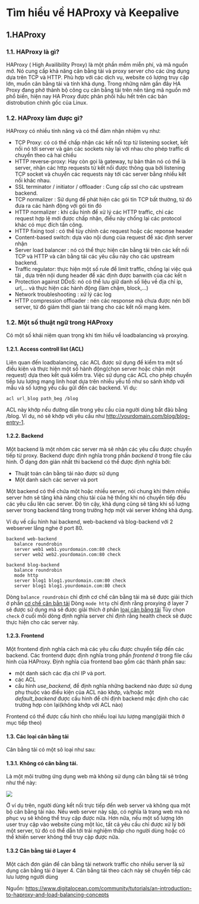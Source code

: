 # Tìm hiểu về HAProxy và Keepalive

## 1.HAProxy
### 1.1. HAProxy là gì?
HAProxy ( High Availibility Proxy) là một phần mềm miễn phí, và mã nguồn mở. Nó cung cấp khả năng cân bằng tải và proxy server cho các ứng dụng dựa trên TCP và HTTP. Phù hợp với các dịch vụ, website có lượng truy cập lớn, muốn cân bằng tải và tính khả dụng. Trong những năm gần đây HA Proxy đang phở thành bộ công cụ cân bằng tải trên nền tảng mã nguồn mở phổ biến, hiện nay HA Proxy được phân phối hầu hết trên các bản distrobution chính gốc của Linux.

### 1.2. HAProxy làm được gì?

HAProxy có nhiều tính năng và có thể đảm nhận nhiệm vụ như:
- TCP Proxy: có có thể chấp nhận các kết nối tcp từ listening socket, kết nối nó tới server và gán các sockets này lại với nhau cho phép traffic di chuyển theo cả hai chiều
- HTTP reverse-proxy: Hay còn gọi là gateway, tự bản thân nó có thể là server, nhận các http requests từ kết nối được thông qua bởi listening TCP socket và chuyển các requests này tới các server bằng nhiều kết nối khác nhau.
- SSL terminator / initiator / offloader : Cung cấp ssl cho các upstream backend.
- TCP normalizer : Sử dụng để phát hiện các gói tin TCP bất thường, từ đó đưa ra các hành động với gói tin đó
- HTTP normalizer : khi cấu hình để xử lý các HTTP traffic, chỉ các request hợp lệ mới được chấp nhận, điều này chống lại các protocol khác có mục đích tấn công.
- HTTP fixing tool : có thể tùy chỉnh các request hoặc các reponse header
- Content-based switch: dựa vào nội dung của request để xác định server nhận
- Server load balancer : nó có thể thực hiện cân bằng tải trên các kết nối TCP và HTTP và cân bằng tải các yêu cầu này cho các upstream backend.
- Traffic regulator: thực hiện một số rule để limit traffic, chống lại việc quá tải , dựa trên nội dung header để xác định được banwith của các kết n
- Protection against DDoS: nó có thể lưu giữ danh số liệu về địa chỉ ip, url,... và thực hiện các hành động (làm chậm, block,...)
- Network troubleshooting : xử lý các log
- HTTP compression offloader : nén các response mà chưa được nén bởi server, từ đó giảm thời gian tải trang cho các kết nối mạng kém.
  

### 1.2. Một số thuật ngữ trong HAProxy
Có một số khái niệm quan trọng khi tìm hiểu về loadbalancing và proxying.

#### 1.2.1. Access controll list (ACL)

Liên quan đến loadbalancing, các ACL được sử dụng để kiểm tra một số điều kiện và thực hiện một số hành động(chọn server hoặc chặn một request) dựa theo kết quả kiểm tra. Việc sử dụng các ACL cho phép chuyển tiếp lưu lượng mạng linh hoạt dựa trên nhiều yếu tố như so sánh khớp với mẫu và số lượng yếu cầu gửi đến các backend. Ví dụ:
```
acl url_blog path_beg /blog
```
ACL này khớp nếu đường dẫn trong yêu cầu của người dùng bắt đâù bằng /blog. Ví dụ, nó sẽ khớp với yêu cầu như http://yourdomain.com/blog/blog-entry-1.

#### 1.2.2. Backend
Một backend là một nhóm các server mà sẽ nhận các yêu cầu được chuyển tiếp từ proxy. Backend được định nghĩa trong phần *backend* ở trong file cấu hình. Ở dạng đơn giản nhất thì backend có thể được định nghĩa bởi:
- Thuật toán cân bằng tải nào được sử dụng
- Một danh sách các server và port

Một backend có thể chứa một hoặc nhiều server, nói chung khi thêm nhiều server hơn sẽ tăng khả năng chịu tải của hệ thống khi nó chuyển tiếp đều các yêu cầu lên các server. Độ tin cậy, khả dụng cũng sẽ tăng khi số lượng server trong backend tăng trong trường hợp một vài server không khả dụng.

Ví dụ về cấu hình hai backend, web-backend và blog-backend với 2 webserver lắng nghe ở port 80. 
```
backend web-backend
   balance roundrobin
   server web1 web1.yourdomain.com:80 check
   server web2 web2.yourdomain.com:80 check

backend blog-backend
   balance roundrobin
   mode http
   server blog1 blog1.yourdomain.com:80 check
   server blog1 blog1.yourdomain.com:80 check
```
Dòng `balance roundrobin` chỉ định cơ chế cân bằng tải mà sẽ được giải thích ở phần [cơ chế cân bằn tải]() 
Dòng `mode http` chỉ định rằng proxying ở layer 7 sẽ được sử dụng mà sẽ được giải thích ở phần [loại cân bằng tải](#13-các-loại-cân-bằng-tải) 
Tùy chọn `check` ở cuối mỗi dòng định nghĩa server chỉ định rằng health check sẽ được thực hiện cho các server này.

#### 1.2.3. Frontend
Một frontend định nghĩa cách mà các yêu cầu được chuyển tiếp đến các backend. Các frontend được định nghĩa trong phần *frontend* ở trong file cấu hình của HAProxy. Định nghĩa của frontend bao gồm các thành phần sau:
- một danh sách các địa chỉ IP và port.
- các ACL
- cấu hình *use_backend*, để định nghĩa những backend nào được sử dụng phụ thuộc vào điều kiện của ACL nào khớp, và/hoặc một *default_backend* được cấu hình để chỉ định backend mặc định cho các trường hợp còn lại(không khớp với ACL nào)

Frontend có thể được cấu hình cho nhiều loại lưu lượng mạng(giải thích ở mục tiếp theo)

#### 1.3. Các loại cân bằng tải
Cân bằng tải có một sô loại như sau:

#### 1.3.1. Không có cân bằng tải.

Là một môi trường ứng dụng web mà không sử dụng cân bằng tải sẽ trông như thế này:

![](https://i.imgur.com/VBPi0U3.png)

Ở ví dụ trên, người dùng kết nối trực tiếp đến web server và không qua một bộ cân bằng tải nào. Nếu web server này sập, có nghĩa là trang web mà nó phục vụ sẽ không thể truy cập được nữa. Hơn nữa, nếu một số lượng lớn user truy cập vào website cùng một lúc, tất cả yêu cầu chỉ được xử lý bởi một server, từ đó có thể dẫn tới trải nghiệm thấp cho người dùng hoặc có thể khiến server không thể truy cập được nữa.

#### 1.3.2 Cân bằng tải ở Layer 4 
Một cách đơn giản để cân bằng tải network traffic cho nhiều server là sử dụng cân bằng tải ở layer 4. Cân bằng tải theo cách này sẽ chuyển tiếp các lưu lượng người dùng 




















Nguồn: https://www.digitalocean.com/community/tutorials/an-introduction-to-haproxy-and-load-balancing-concepts